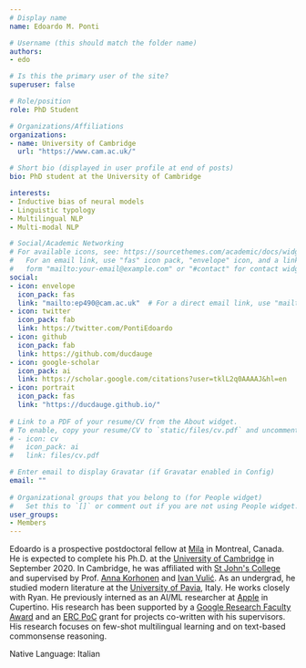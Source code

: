```yaml
---
# Display name
name: Edoardo M. Ponti

# Username (this should match the folder name)
authors:
- edo

# Is this the primary user of the site?
superuser: false

# Role/position
role: PhD Student

# Organizations/Affiliations
organizations:
- name: University of Cambridge
  url: "https://www.cam.ac.uk/"

# Short bio (displayed in user profile at end of posts)
bio: PhD student at the University of Cambridge

interests:
- Inductive bias of neural models
- Linguistic typology
- Multilingual NLP
- Multi-modal NLP

# Social/Academic Networking
# For available icons, see: https://sourcethemes.com/academic/docs/widgets/#icons
#   For an email link, use "fas" icon pack, "envelope" icon, and a link in the
#   form "mailto:your-email@example.com" or "#contact" for contact widget.
social:
- icon: envelope
  icon_pack: fas
  link: "mailto:ep490@cam.ac.uk"  # For a direct email link, use "mailto:test@example.org".
- icon: twitter
  icon_pack: fab
  link: https://twitter.com/PontiEdoardo
- icon: github
  icon_pack: fab
  link: https://github.com/ducdauge
- icon: google-scholar
  icon_pack: ai
  link: https://scholar.google.com/citations?user=tklL2q0AAAAJ&hl=en
- icon: portrait
  icon_pack: fas
  link: "https://ducdauge.github.io/"
  
# Link to a PDF of your resume/CV from the About widget.
# To enable, copy your resume/CV to `static/files/cv.pdf` and uncomment the lines below.  
# - icon: cv
#   icon_pack: ai
#   link: files/cv.pdf 

# Enter email to display Gravatar (if Gravatar enabled in Config)
email: ""
  
# Organizational groups that you belong to (for People widget)
#   Set this to `[]` or comment out if you are not using People widget.  
user_groups:
- Members
---
```

Edoardo is a prospective postdoctoral fellow at [Mila](https://mila.quebec/en/) in Montreal, Canada. He is expected to complete his Ph.D. at the [University of Cambridge](https://www.cam.ac.uk/) in September 2020.  In Cambridge, he was affiliated with [St John's College](https://www.joh.cam.ac.uk/) and supervised by Prof. [Anna Korhonen](https://www.cl.cam.ac.uk/~alk23/) and [Ivan Vulić](https://sites.google.com/site/ivanvulic/). As an undergrad, he studied modern literature at the [University of Pavia](http://wcm-3.unipv.it/site/en/home.html), Italy. He works closely with Ryan. He previously interned as an AI/ML researcher at [Apple](https://www.apple.com/) in Cupertino. His research has been supported by a [Google Research Faculty Award](https://ai.google/research/outreach/faculty-research-awards/) and an [ERC PoC](https://www.mmll.cam.ac.uk/news/prof-anna-korhonens-project-enabling-multilingual-conversational-ai-awarded-erc-proof-concept) grant for projects co-written with his supervisors. His research focuses on few-shot multilingual learning and on text-based commonsense reasoning. 

Native Language: Italian


